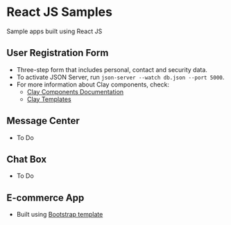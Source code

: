 # React JS Samples
Sample apps built using React JS

## User Registration Form
* Three-step form that includes personal, contact and security data.
* To activate JSON Server, run `json-server --watch db.json --port 5000`.
* For more information about Clay components, check:
  * [Clay Components Documentation](https://clayui.com/docs/components/index.html)
  * [Clay Templates](https://github.com/liferay/clay/tree/master/packages/demos/stories)

## Message Center
* To Do

## Chat Box
* To Do

## E-commerce App
* Built using [Bootstrap template](https://startbootstrap.com/templates/ecommerce)
